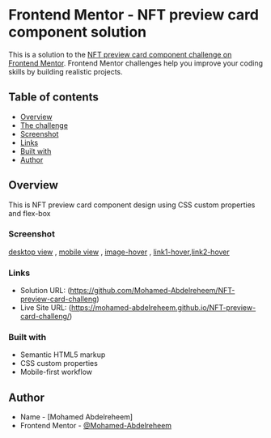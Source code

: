 # Frontend Mentor - NFT preview card component solution

This is a solution to the [NFT preview card component challenge on Frontend Mentor](https://www.frontendmentor.io/challenges/nft-preview-card-component-SbdUL_w0U). Frontend Mentor challenges help you improve your coding skills by building realistic projects. 

## Table of contents

- [Overview](#overview)
- [The challenge](#Recipe-page-challenge)
- [Screenshot](#screenshot)
- [Links](#links)
- [Built with](#built-with)
- [Author](#author)


## Overview

This is NFT preview card component design using CSS custom properties and flex-box


### Screenshot

[desktop view](./screenshots/desktop-screen.png) , [mobile view](./screenshots/mobile-screen.png) , [image-hover](screenshots/hover1.png) , [link1-hover](./screenshots/hover2.png),[link2-hover](./screenshots/hover2.png)


### Links

- Solution URL: (https://github.com/Mohamed-Abdelreheem/NFT-preview-card-challeng)
- Live Site URL: (https://mohamed-abdelreheem.github.io/NFT-preview-card-challeng/)


### Built with

- Semantic HTML5 markup
- CSS custom properties
- Mobile-first workflow


## Author

- Name - [Mohamed Abdelreheem]
- Frontend Mentor - [@Mohamed-Abdelreheem](https://www.frontendmentor.io/profile/Mohamed-Abdelreheem)

